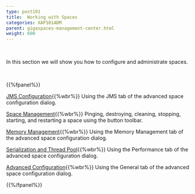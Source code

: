 ```yaml
---
type: post101
title:  Working with Spaces
categories: XAP101ADM
parent: gigaspaces-management-center.html
weight: 600
---
```


<br>


In this section we will show you how to configure and administrate spaces.

<br>

{{%fpanel%}}

[JMS Configuration](./space-jms---gigaspaces-browser.html){{%wbr%}}
Using the JMS tab of the advanced space configuration dialog.


[Space Management](./space-maintenance---gigaspaces-browser.html){{%wbr%}}
Pinging, destroying, cleaning, stopping, starting, and restarting a space using the button toolbar.


[Memory Management](./space-memory-management---gigaspaces-browser.html){{%wbr%}}
Using the Memory Management tab of the advanced space configuration dialog.

[Serialization and Thread Pool](./space-serialization-and-engine-thread-pool---gigaspaces-browser.html){{%wbr%}}
Using the Performance tab of the advanced space configuration dialog.

[Advanced Configuration](./space-timeout,-filters-and-lease-manager---gigaspaces-browser.html){{%wbr%}}
Using the General tab of the advanced space configuration dialog.

{{%/fpanel%}}

